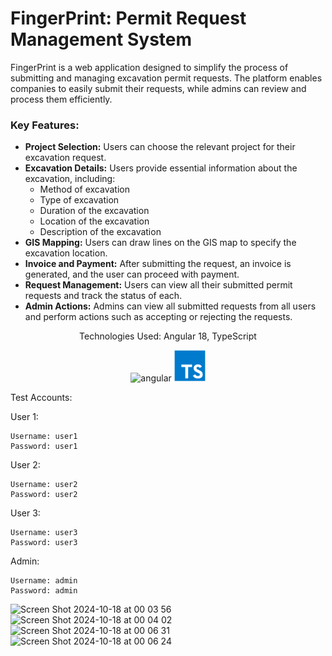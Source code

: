 # FingerPrint: Permit Request Management System

FingerPrint is a web application designed to simplify the process of submitting and managing excavation permit requests. The platform enables companies to easily submit their requests, while admins can review and process them efficiently.
### Key Features:
- **Project Selection:**
   Users can choose the relevant project for their excavation request.
- **Excavation Details:**
   Users provide essential information about the excavation, including:
  - Method of excavation
  - Type of excavation
  - Duration of the excavation
  - Location of the excavation
  - Description of the excavation
- **GIS Mapping:**   Users can draw lines on the GIS map to specify the excavation location.
- **Invoice and Payment:**   After submitting the request, an invoice is generated, and the user can proceed with payment.
- **Request Management:** Users can view all their submitted permit requests and track the status of each.
- **Admin Actions:** Admins can view all submitted requests from all users and perform actions such as accepting or rejecting the requests.

<div align="center">
  <p>Technologies Used: Angular 18, TypeScript</p>
  <img src="https://angular.io/assets/images/logos/angular/angular.svg" alt="angular" height="62"/>
  <img src="https://raw.githubusercontent.com/devicons/devicon/master/icons/typescript/typescript-original.svg" alt="typescript" height="50"/>
</div>

Test Accounts:

User 1:

    Username: user1
    Password: user1
User 2:

    Username: user2
    Password: user2
User 3:

    Username: user3
    Password: user3
    
Admin:

    Username: admin
    Password: admin
    
![Screen Shot 2024-10-18 at 00 03 56](https://github.com/user-attachments/assets/e8e0954a-2884-48f7-8021-78798cbf9b93)
![Screen Shot 2024-10-18 at 00 04 02](https://github.com/user-attachments/assets/0f167316-1517-4043-a90f-ad14efa9f2b6)
![Screen Shot 2024-10-18 at 00 06 31](https://github.com/user-attachments/assets/776dc91b-660d-48d2-863b-2250a013f8e3)
![Screen Shot 2024-10-18 at 00 06 24](https://github.com/user-attachments/assets/8c42a1dc-c9d9-4645-a971-efac92dc449a)

